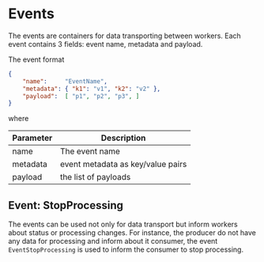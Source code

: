 # Events

The events are containers for data transporting  between workers. Each event contains 3 fields: event name, metadata and payload.

The event format
```json
{
    "name":     "EventName",
    "metadata": { "k1": "v1", "k2": "v2" },
    "payload":  [ "p1", "p2", "p3", ]
}
```

where

| Parameter | Description                       |
| --------- | --------------------------------- |
| name      | The event name                    |
| metadata  | event metadata as key/value pairs |
| payload   | the list of payloads              |



## Event: StopProcessing

The events can be used not only for data transport but inform workers about status or processing changes. For instance, the producer do not have any data for processing and inform about it consumer, the event `EventStopProcessing` is used to inform the consumer to stop processing. 


